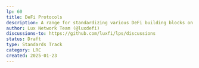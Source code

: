 ```yaml
---
lp: 60
title: DeFi Protocols
description: A range for standardizing various DeFi building blocks on Lux.
author: Lux Network Team (@luxdefi)
discussions-to: https://github.com/luxfi/lps/discussions
status: Draft
type: Standards Track
category: LRC
created: 2025-01-23
---
```

